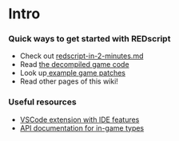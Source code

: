 # Intro

### Quick ways to get started with REDscript

* Check out [redscript-in-2-minutes.md](redscript-in-2-minutes.md "mention")
* Read [the decompiled game code](https://codeberg.org/adamsmasher/cyberpunk)
* Look up[ example game patches](https://github.com/jac3km4/redscript/blob/master/resources/patches.reds)
* Read other pages of this wiki!

### Useful resources

* [VSCode extension with IDE features](https://github.com/jac3km4/redscript-ide-vscode)
* [API documentation for in-game types](https://redscript.redmodding.org)
